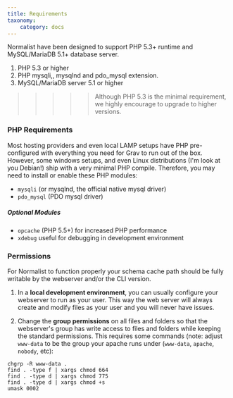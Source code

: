 ```yaml
---
title: Requirements
taxonomy:
    category: docs
---
```


Normalist have been designed to support PHP 5.3+ runtime and MySQL/MariaDB 5.1+ database server. 

1. PHP 5.3 or higher
2. PHP mysqli,, mysqlnd and pdo_mysql extension.
3. MySQL/MariaDB server 5.1 or higher

>>>>> Although PHP 5.3 is the minimal requirement, we highly encourage to upgrade to higher versions.   

### PHP Requirements

Most hosting providers and even local LAMP setups have PHP pre-configured with everything you need for Grav to run out of the box.  However, some windows setups, and even Linux distributions (I'm look at you Debian!) ship with a very minimal PHP compile. Therefore, you may need to install or enable these PHP modules:

* `mysqli` (or mysqlnd, the official native mysql driver)
* `pdo_mysql` (PDO mysql driver)

##### Optional Modules

* `opcache` (PHP 5.5+) for increased PHP performance
* `xdebug` useful for debugging in development environment

### Permissions

For Normalist to function properly your schema cache path should be fully writable by the webserver and/or the CLI version.

1. In a **local development environment**, you can usually configure your webserver to run as your user.  This way the web server will always create and modify files as your user and you will never have issues.

2. Change the **group permissions** on all files and folders so that the webserver's group has write access to files and folders while keeping the standard permissions.  This requires some commands (note: adjust `www-data` to be the group your apache runs under (`www-data`, `apache`, `nobody`, etc):

```
chgrp -R www-data .
find . -type f | xargs chmod 664
find . -type d | xargs chmod 775
find . -type d | xargs chmod +s
umask 0002
```


